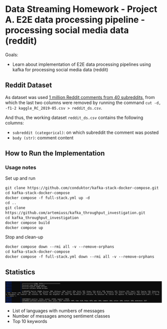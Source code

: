 # Data Streaming Homework - Project A. E2E data processing pipeline - processing social media data (reddit)
Goals:
- Learn about implementation of E2E data processing pipelines using kafka for processing social media data (reddit)  

## Reddit Dataset

As dataset was used [1 million Reddit comments from 40 subreddits](https://www.kaggle.com/datasets/smagnan/1-million-reddit-comments-from-40-subreddits), from which the last two columns were removed by running the command `cut -d, -f1-2 kaggle_RC_2019-05.csv > reddit_ds.csv`.

And thus, the working dataset `reddit_ds.csv` contains the following columns:
- `subreddit (categorical)`: on which subreddit the comment was posted
- `body (str)`: comment content

## How to Run the Implementation

### Usage notes

Set up and run
```
git clone https://github.com/conduktor/kafka-stack-docker-compose.git
cd kafka-stack-docker-compose
docker compose -f full-stack.yml up -d
cd ..
git clone https://github.com/artemiuss/kafka_throughput_investigation.git
cd kafka_throughput_investigation
docker compose build
docker compose up
```

Stop and clean-up
```
docker compose down --rmi all -v --remove-orphans
cd kafka-stack-docker-compose
docker compose -f full-stack.yml down --rmi all -v --remove-orphans
```

## Statistics

![Screenshot](screenshot.png)

- List of languages with numbers of messages
- Number of messages among sentiment classes 
- Top 10 keywords


